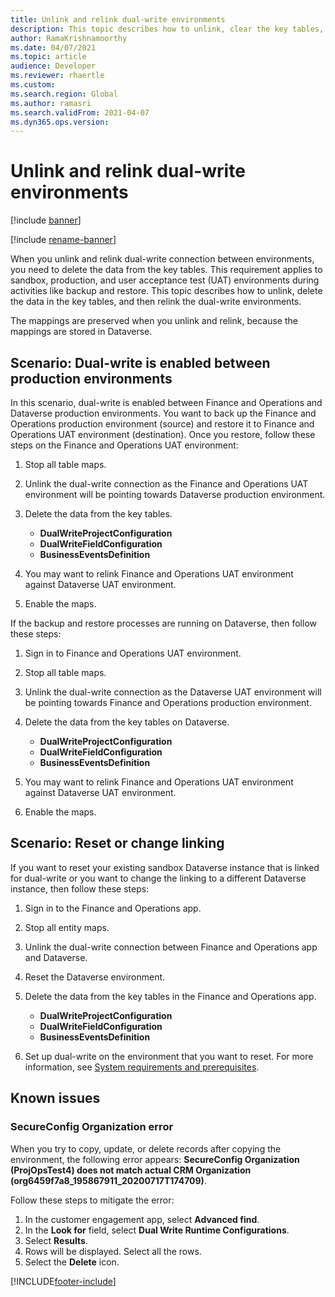 ```yaml
---
title: Unlink and relink dual-write environments
description: This topic describes how to unlink, clear the key tables, and then relink dual-write environments.
author: RamaKrishnamoorthy
ms.date: 04/07/2021
ms.topic: article
audience: Developer
ms.reviewer: rhaertle
ms.custom:
ms.search.region: Global
ms.author: ramasri
ms.search.validFrom: 2021-04-07
ms.dyn365.ops.version:
---
```


# Unlink and relink dual-write environments

[!include [banner](../../includes/banner.md)]

[!include [rename-banner](~/includes/cc-data-platform-banner.md)]

When you unlink and relink dual-write connection between environments, you need to delete the data from the key tables. This requirement applies to sandbox, production, and user acceptance test (UAT) environments during activities like backup and restore. This topic describes how to unlink, delete the data in the key tables, and then relink the dual-write environments.

The mappings are preserved when you unlink and relink, because the mappings are stored in Dataverse.

## Scenario: Dual-write is enabled between production environments

In this scenario, dual-write is enabled between Finance and Operations and Dataverse production environments. You want to back up the Finance and Operations production environment (source) and restore it to Finance and Operations UAT environment (destination). Once you restore, follow these steps on the Finance and Operations UAT environment:

1. Stop all table maps.
2. Unlink the dual-write connection as the Finance and Operations UAT environment will be pointing towards Dataverse production environment.
3. Delete the data from the key tables.

    - **DualWriteProjectConfiguration**
    - **DualWriteFieldConfiguration**
    - **BusinessEventsDefinition**

4. You may want to relink Finance and Operations UAT environment against Dataverse UAT environment. 
5. Enable the maps.

If the backup and restore processes are running on Dataverse, then follow these steps:

1. Sign in to Finance and Operations UAT environment.
2. Stop all table maps.
3. Unlink the dual-write connection as the Dataverse UAT environment will be pointing towards Finance and Operations production environment.
4. Delete the data from the key tables on Dataverse.

    - **DualWriteProjectConfiguration**
    - **DualWriteFieldConfiguration**
    - **BusinessEventsDefinition**

5. You may want to relink Finance and Operations UAT environment against Dataverse UAT environment.
6. Enable the maps.

## Scenario: Reset or change linking

If you want to reset your existing sandbox Dataverse instance that is linked for dual-write or you want to change the linking to a different Dataverse instance, then follow these steps:

1. Sign in to the Finance and Operations app.
2. Stop all entity maps.
3. Unlink the dual-write connection between Finance and Operations app and Dataverse.
5. Reset the Dataverse environment.
6. Delete the data from the key tables in the Finance and Operations app.

    - **DualWriteProjectConfiguration**
    - **DualWriteFieldConfiguration**
    - **BusinessEventsDefinition**

7. Set up dual-write on the environment that you want to reset. For more information, see [System requirements and prerequisites](requirements-and-prerequisites.md).

## Known issues

### SecureConfig Organization error

When you try to copy, update, or delete records after copying the environment, the following error appears: **SecureConfig Organization (ProjOpsTest4) does not match actual CRM Organization (org6459f7a8_195867911_20200717T174709)**.

Follow these steps to mitigate the error:

1. In the customer engagement app, select **Advanced find**.
2. In the **Look for** field, select **Dual Write Runtime Configurations**.
3. Select **Results**.
4. Rows will be displayed. Select all the rows.
5. Select the **Delete** icon.

[!INCLUDE[footer-include](../../../../includes/footer-banner.md)]

